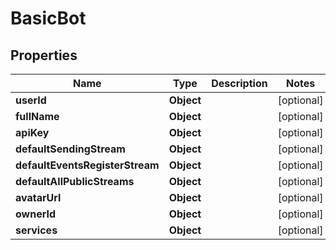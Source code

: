 

# BasicBot


## Properties

Name | Type | Description | Notes
------------ | ------------- | ------------- | -------------
**userId** | **Object** |  |  [optional]
**fullName** | **Object** |  |  [optional]
**apiKey** | **Object** |  |  [optional]
**defaultSendingStream** | **Object** |  |  [optional]
**defaultEventsRegisterStream** | **Object** |  |  [optional]
**defaultAllPublicStreams** | **Object** |  |  [optional]
**avatarUrl** | **Object** |  |  [optional]
**ownerId** | **Object** |  |  [optional]
**services** | **Object** |  |  [optional]



